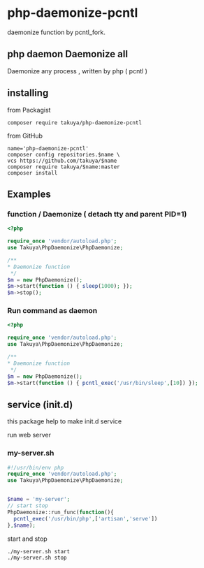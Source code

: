 # php-daemonize-pcntl

daemonize function by pcntl_fork.   

## php daemon Daemonize all

Daemonize any process , written by php ( pcntl )


## installing 

from Packagist
```shell
composer require takuya/php-daemonize-pcntl
```
from GitHub
```shell
name='php-daemonize-pcntl'
composer config repositories.$name \
vcs https://github.com/takuya/$name  
composer require takuya/$name:master
composer install
```

## Examples 

### function / Daemonize ( detach tty and parent PID=1)  

```php
<?php

require_once 'vendor/autoload.php';
use Takuya\PhpDaemonize\PhpDaemonize;

/**
* Daemonize function
 */
$m = new PhpDaemonize();
$m->start(function () { sleep(1000); });
$m->stop();

```
### Run command as daemon
```php
<?php

require_once 'vendor/autoload.php';
use Takuya\PhpDaemonize\PhpDaemonize;

/**
* Daemonize function
 */
$m = new PhpDaemonize();
$m->start(function () { pcntl_exec('/usr/bin/sleep',[10]) });
```

## service (init.d)

this package help to make init.d service 

run web server
### my-server.sh
```php
#!/usr/bin/env php
require_once 'vendor/autoload.php';
use Takuya\PhpDaemonize\PhpDaemonize;


$name = 'my-server';
// start stop
PhpDaemonize::run_func(function(){
  pcntl_exec('/usr/bin/php',['artisan','serve'])
},$name);
```

start and stop 
```shell
./my-server.sh start
./my-server.sh stop
```

